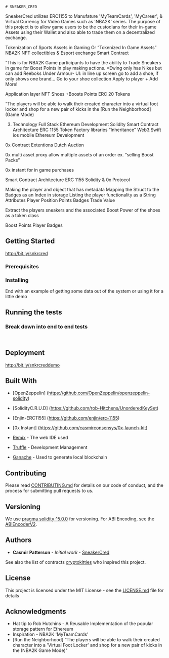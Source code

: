 	# SNEAKER_CRED

SneakerCred utilizes ERC1155 to Manufature 'MyTeamCards', 'MyCareer', & Virtual Currency for Video Games such as 'NBA2K' series. The purpose of this project is to allow game users to be the custodians for their in-game Assets using their Wallet and also able to trade them	on a decentralized exchange. 


Tokenization of Sports Assets in Gaming Or
“Tokenized In Game Assets” NBA2K NFT collectibles & Esport exchange Smart Contract

“This is for NBA2K Game participants to have the ability to Trade Sneakers in game for Boost Points in play making actions.
*Ewing only has Nikes but can add Reeboks Under Armour-
UI: in line up screen go to add a shoe, if only shows one brand… Go to your shoe collection
Apply to player + Add More!

Application layer
NFT Shoes +Boosts Points ERC 20 Tokens

“The players will be able to walk their created character into a virtual foot locker and shop for a new pair of kicks in the [Run the Neighborhood] (Game Mode) 





3. Technology
Full Stack Ethereum Development 
Solidity Smart Contract Architecture ERC 1155
Token Factory libraries “Inheritance” 
Web3.Swift ios mobile Ethereum Development 

0x Contract Extentions
Dutch Auction

0x multi asset proxy allow multiple assets of an order ex. “selling Boost Packs”

0x instant for in game purchases

Smart Contract Architecture ERC 1155 Solidity &
0x Protocol 

Making the player and object that has metadata
Mapping the Struct to the Badges as an Index in storage
Listing the player functionality as a String 
Attributes
Player
Position
Points
Badges
Trade
Value

Extract the players sneakers and the associated Boost Power of the shoes as a token class

Boost Points
Player Badges 


## Getting Started

http://bit.ly/snkrcred

### Prerequisites



### Installing



End with an example of getting some data out of the system or using it for a little demo

## Running the tests


### Break down into end to end tests


```


```

## Deployment

http://bit.ly/snkrcreddemo

## Built With

* [OpenZeppelin] (https://github.com/OpenZeppelin/openzeppelin-solidity)
* [SolidityC.R.U.D] (https://github.com/rob-Hitchens/UnorderedKeySet)
* [Enjin-ERC1155] (https://github.com/enjin/erc-1155)
* [0x Instant] (https://github.com/casmirconsensys/0x-launch-kit)

* [Remix](http://remix.ethereum.org) - The web IDE used
* [Truffle](http://Truffleframework.com) - Development Management
* [Ganache](https://truffleframework.com/docs/ganache/workspaces/the-quickstart-workspace) - Used to generate local blockchain

## Contributing

Please read [CONTRIBUTING.md](https://gist.github.com/PurpleBooth/b24679402957c63ec426) for details on our code of conduct, and the process for submitting pull requests to us.

## Versioning

We use [pragma solidity ^5.0.0](https://solidity.readthedocs.io/en/v0.5.3/layout-of-source-files.html) for versioning. For ABI Encoding, see the [ABIEncoderV2](https://github.com/ethereum/solidity/issues/3379). 

## Authors

* **Casmir Patterson** - *Initial work* - [SneakerCred](https://github.com/casmirconsensys/SneakerCred)

See also the list of contracts [cryptokitties](https://github.com/dapperlabs/cryptokitties-bounty/blob/master/contracts/KittyCore.sol) who inspired this project.

## License

This project is licensed under the MIT License - see the [LICENSE.md](LICENSE.md) file for details

## Acknowledgments

* Hat tip to Rob Hutchins - A Reusable Implementation of the popular storage pattern for Ethereum
* Inspiration - NBA2K 'MyTeamCards' 
* [Run the Neighborhood] “The players will be able to walk their created character into a 'Virtual Foot Locker' and shop for a new pair of kicks in the  (NBA2K Game Mode)" 

